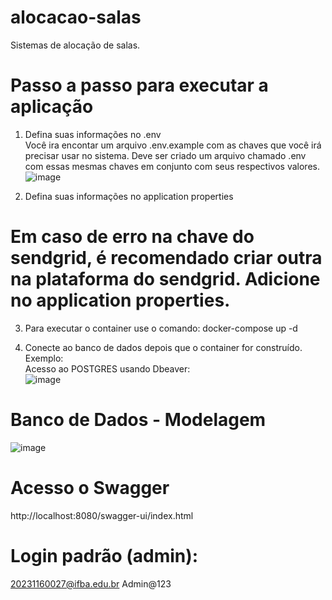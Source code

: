 # alocacao-salas
Sistemas de alocação de salas.

# Passo a passo para executar a aplicação
1. Defina suas informações no .env <br/>
Você ira encontar um arquivo .env.example com as chaves que você irá precisar usar no sistema. Deve ser criado um arquivo chamado .env com essas mesmas chaves em conjunto com seus respectivos valores.  <br/>
![image](https://github.com/user-attachments/assets/3840bdff-f395-4be5-828f-26e4d7c8f864)  <br/>

2. Defina suas informações no application properties <br/>
# Em caso de erro na chave do sendgrid, é recomendado criar outra na plataforma do sendgrid. Adicione no application properties. <br/>

3. Para executar o container use o comando: docker-compose up -d <br/>

4. Conecte ao banco de dados depois que o container for construído. Exemplo: <br/>
Acesso ao POSTGRES usando Dbeaver: <br/>
![image](https://github.com/user-attachments/assets/369b4414-9c68-4904-a68d-48f015fe0dff)

# Banco de Dados - Modelagem <br/>
![image](https://github.com/user-attachments/assets/380cafc0-a16f-4c78-adae-b1f971e1308d)

# Acesso o Swagger <br/>
http://localhost:8080/swagger-ui/index.html

# Login padrão (admin): <br/>
20231160027@ifba.edu.br
Admin@123
